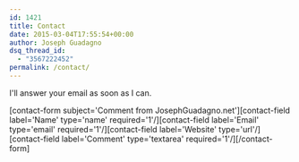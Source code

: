 ```yaml
---
id: 1421
title: Contact
date: 2015-03-04T17:55:54+00:00
author: Joseph Guadagno
dsq_thread_id:
  - "3567222452"
permalink: /contact/
---
```

I'll answer your email as soon as I can.

 [contact-form subject='Comment from JosephGuadagno.net'][contact-field label='Name' type='name' required='1'/][contact-field label='Email' type='email' required='1'/][contact-field label='Website' type='url'/][contact-field label='Comment' type='textarea' required='1'/][/contact-form] 